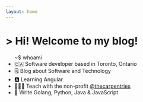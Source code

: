 ```yaml
---
layout: home
---
```


<div class="wrapper">
<h1 class="typing"> > Hi! Welcome to my blog!</h1>
</div>

<ul> 
    <div id="whoami">~$ whoami</div>
    <li>🇨🇦 Software developer based in Toronto, Ontario</li>
    <li>🗒️ Blog about Software and Technology</li>
    <li>🅰️ Learning Angular </li>
    <li>👩🏻‍🏫 Teach with the non-profit <a href="https://carpentries.org/">@thecarpentries</a></li>
    <li>🔧 Write Golang, Python, Java & JavaScript</li>
</ul>
